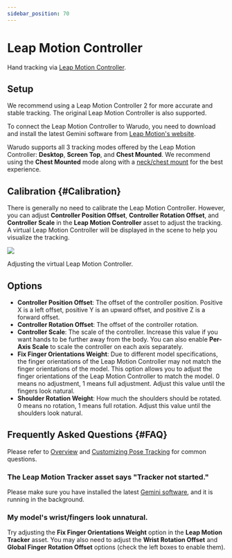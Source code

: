 ```yaml
---
sidebar_position: 70
---
```


# Leap Motion Controller

Hand tracking via [Leap Motion Controller](https://leap2.ultraleap.com/leap-motion-controller-2/).

## Setup

We recommend using a Leap Motion Controller 2 for more accurate and stable tracking. The original Leap Motion Controller is also supported.

To connect the Leap Motion Controller to Warudo, you need to download and install the latest Gemini software from [Leap Motion's website](https://leap2.ultraleap.com/gemini-downloads/).

Warudo supports all 3 tracking modes offered by the Leap Motion Controller: **Desktop**, **Screen Top**, and **Chest Mounted**. We recommend using the **Chest Mounted** mode along with a [neck/chest mount](https://www.etsy.com/market/leap_motion_mounting) for the best experience.

## Calibration {#Calibration}

There is generally no need to calibrate the Leap Motion Controller. However, you can adjust **Controller Position Offset**, **Controller Rotation Offset**, and **Controller Scale** in the **Leap Motion Controller** asset to adjust the tracking. A virtual Leap Motion Controller will be displayed in the scene to help you visualize the tracking.

![](pathname:///doc-img/en-leapmotion-1.png)
<p class="img-desc">Adjusting the virtual Leap Motion Controller.</p>

## Options

* **Controller Position Offset**: The offset of the controller position. Positive X is a left offset, positive Y is an upward offset, and positive Z is a forward offset.
* **Controller Rotation Offset**: The offset of the controller rotation.
* **Controller Scale**: The scale of the controller. Increase this value if you want hands to be further away from the body. You can also enable **Per-Axis Scale** to scale the controller on each axis separately.
* **Fix Finger Orientations Weight**: Due to different model specifications, the finger orientations of the Leap Motion Controller may not match the finger orientations of the model. This option allows you to adjust the finger orientations of the Leap Motion Controller to match the model. 0 means no adjustment, 1 means full adjustment. Adjust this value until the fingers look natural.
* **Shoulder Rotation Weight**: How much the shoulders should be rotated. 0 means no rotation, 1 means full rotation. Adjust this value until the shoulders look natural.

## Frequently Asked Questions {#FAQ}

Please refer to [Overview](overview#FAQ) and [Customizing Pose Tracking](body-tracking#FAQ) for common questions.

### The Leap Motion Tracker asset says "Tracker not started."

Please make sure you have installed the latest [Gemini software](https://leap2.ultraleap.com/gemini-downloads/), and it is running in the background.

### My model's wrist/fingers look unnatural.

Try adjusting the **Fix Finger Orientations Weight** option in the **Leap Motion Tracker** asset. You may also need to adjust the **Wrist Rotation Offset** and **Global Finger Rotation Offset** options (check the left boxes to enable them).
